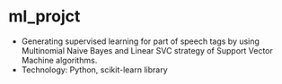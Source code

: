 # ml_projct
- Generating supervised learning for part of speech tags by using Multinomial Naive Bayes and Linear SVC strategy of Support Vector Machine algorithms. 
- Technology: Python, scikit-learn library
